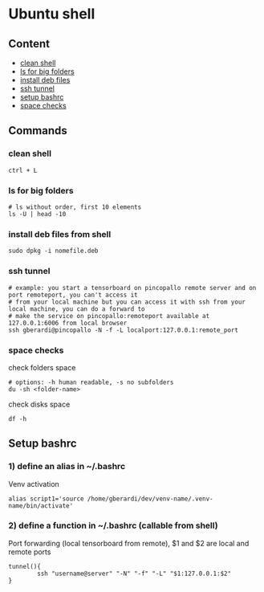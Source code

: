 # Ubuntu shell

## Content
- [clean shell](#clean-shell)
- [ls for big folders](#ls-for-big-folders)
- [install deb files](#install-deb-files-from-shell)
- [ssh tunnel](#ssh-tunnel)
- [setup bashrc](#setup-bashrc)
- [space checks](#space-checks)

## Commands

### clean shell
```
ctrl + L
```

### ls for big folders
```
# ls without order, first 10 elements
ls -U | head -10
```

### install deb files from shell
```
sudo dpkg -i nomefile.deb
```

### ssh tunnel
```
# example: you start a tensorboard on pincopallo remote server and on port remoteport, you can't access it
# from your local machine but you can access it with ssh from your local machine, you can do a forward to
# make the service on pincopallo:remoteport available at 127.0.0.1:6006 from local browser
ssh gberardi@pincopallo -N -f -L localport:127.0.0.1:remote_port
```

### space checks

check folders space
```
# options: -h human readable, -s no subfolders
du -sh <folder-name>
```

check disks space
```
df -h
```

## Setup bashrc

### 1) define an alias in ~/.bashrc
Venv activation
```
alias script1='source /home/gberardi/dev/venv-name/.venv-name/bin/activate'
```

### 2) define a function in ~/.bashrc (callable from shell)
Port forwarding (local tensorboard from remote), $1 and $2 are local and remote ports
```
tunnel(){
        ssh "username@server" "-N" "-f" "-L" "$1:127.0.0.1:$2"
}
```
